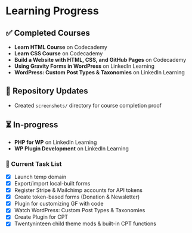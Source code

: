 # Learning Progress

## ✅ Completed Courses

- **Learn HTML Course** on Codecademy
- **Learn CSS Course** on Codecademy
- **Build a Website with HTML, CSS, and GitHub Pages** on Codecademy
- **Using Gravity Forms in WordPress** on LinkedIn Learning
- **WordPress: Custom Post Types & Taxonomies** on LinkedIn Learning

## 📂 Repository Updates

- Created `screenshots/` directory for course completion proof

## ⏳ In-progress

- **PHP for WP** on LinkedIn Learning
- **WP Plugin Development** on LinkedIn Learning

### 📌 Current Task List

- [x] Launch temp domain
- [x] Export/import local-built forms
- [x] Register Stripe & Mailchimp accounts for API tokens
- [x] Create token-based forms (Donation & Newsletter)
- [x] Plugin for customizing GF with code
- [x] Watch WordPress: Custom Post Types & Taxonomies
- [x] Create Plugin for CPT
- [x] Twentyninteen child theme mods & built-in CPT functions
